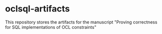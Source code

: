 # oclsql-artifacts
This repository stores the artifacts for the manuscript "Proving correctness for SQL implementations of OCL constraints"
